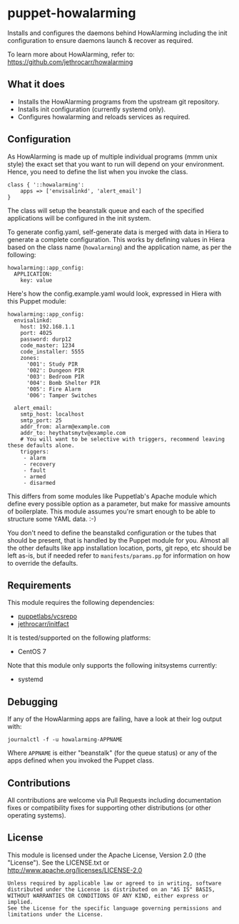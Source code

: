 # puppet-howalarming

Installs and configures the daemons behind HowAlarming including the init
configuration to ensure daemons launch & recover as required.

To learn more about HowAlarming, refer to:
https://github.com/jethrocarr/howalarming


## What it does

* Installs the HowAlarming programs from the upstream git repository.
* Installs init configuration (currently systemd only).
* Configures howalarming and reloads services as required.


## Configuration

As HowAlarming is made up of multiple individual programs (mmm unix style) the
exact set that you want to run will depend on your environment. Hence, you
need to define the list when you invoke the class.

    class { '::howalarming':
        apps => ['envisalinkd', 'alert_email']
    }

The class will setup the beanstalk queue and each of the specified applications
will be configured in the init system.

To generate config.yaml, self-generate data is merged with data in Hiera to
generate a complete configuration. This works by defining values in Hiera based
on the class name (`howalarming`) and the application name, as per the following:

    howalarming::app_config:
      APPLICATION:
        key: value

Here's how the config.example.yaml would look, expressed in Hiera with this
Puppet module:

    howalarming::app_config:
      envisalinkd:
        host: 192.168.1.1
        port: 4025
        password: durp12
        code_master: 1234
        code_installer: 5555
        zones:
          '001': Study PIR
          '002': Dungeon PIR
          '003': Bedroom PIR
          '004': Bomb Shelter PIR
          '005': Fire Alarm
          '006': Tamper Switches
      
      alert_email:
        smtp_host: localhost
        smtp_port: 25
        addr_from: alarm@example.com
        addr_to: heythatsmytv@example.com
        # You will want to be selective with triggers, recommend leaving these defaults alone.
        triggers:
         - alarm
         - recovery
         - fault
         - armed
         - disarmed

This differs from some modules like Puppetlab's Apache module which define
every possible option as a parameter, but make for massive amounts of
boilerplate. This module assumes you're smart enough to be able to structure
some YAML data. :-)

You don't need to define the beanstalkd configuration or the tubes that should
be present, that is handled by the Puppet module for you. Almost all the other
defaults like app installation location, ports, git repo, etc should be left
as-is, but if needed refer to `manifests/params.pp` for information on how to
override the defaults.



## Requirements

This module requires the following dependencies:

* [puppetlabs/vcsrepo](https://forge.puppetlabs.com/puppetlabs/vcsrepo)
* [jethrocarr/initfact](https://forge.puppetlabs.com/jethrocarr/initfact)

It is tested/supported on the following platforms:

* CentOS 7


Note that this module only supports the following initsystems currently:

* systemd


## Debugging

If any of the HowAlarming apps are failing, have a look at their log output with:

    journalctl -f -u howalarming-APPNAME

Where `APPNAME` is either "beanstalk" (for the queue status) or any of the apps
defined when you invoked the Puppet class.


## Contributions

All contributions are welcome via Pull Requests including documentation fixes or
compatibility fixes for supporting other distributions (or other operating
systems).


## License

This module is licensed under the Apache License, Version 2.0 (the "License").
See the LICENSE.txt or http://www.apache.org/licenses/LICENSE-2.0

    Unless required by applicable law or agreed to in writing, software
    distributed under the License is distributed on an "AS IS" BASIS,
    WITHOUT WARRANTIES OR CONDITIONS OF ANY KIND, either express or implied.
    See the License for the specific language governing permissions and
    limitations under the License.

